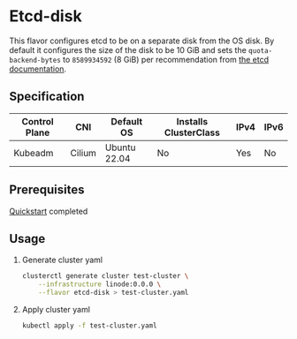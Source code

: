# Etcd-disk

This flavor configures etcd to be on a separate disk from the OS disk.
By default it configures the size of the disk to be 10 GiB and sets
the `quota-backend-bytes` to `8589934592` (8 GiB) per recommendation from
[the etcd documentation](https://etcd.io/docs/latest/dev-guide/limit/#storage-size-limit).

## Specification
| Control Plane | CNI    | Default OS   | Installs ClusterClass | IPv4 | IPv6 |
|---------------|--------|--------------|-----------------------|------|------|
| Kubeadm       | Cilium | Ubuntu 22.04 | No                    | Yes  | No  |

## Prerequisites
[Quickstart](../getting-started.md) completed

## Usage
1. Generate cluster yaml
    ```bash
    clusterctl generate cluster test-cluster \
        --infrastructure linode:0.0.0 \
        --flavor etcd-disk > test-cluster.yaml
    ```
2. Apply cluster yaml
    ```bash
    kubectl apply -f test-cluster.yaml
    ```
